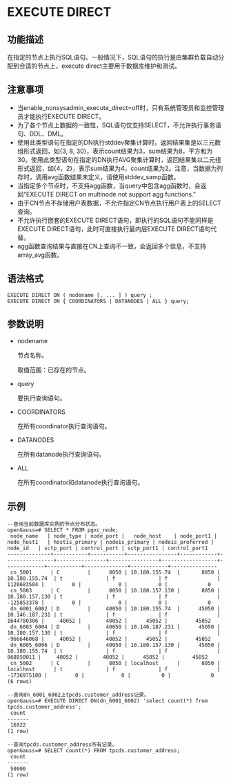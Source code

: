 # EXECUTE DIRECT

## 功能描述<a name="zh-cn_topic_0059779060_s1b14773726ac4469a14e509530a7a957"></a>

在指定的节点上执行SQL语句。一般情况下，SQL语句的执行是由集群负载自动分配到合适的节点上，execute direct主要用于数据库维护和测试。

## 注意事项<a name="zh-cn_topic_0059779060_s8aed237cc11e48bcb20d63f3ed081327"></a>

-   当enable\_nonsysadmin\_execute\_direct=off时，只有系统管理员和监控管理员才能执行EXECUTE DIRECT。
-   为了各个节点上数据的一致性，SQL语句仅支持SELECT，不允许执行事务语句、DDL、DML。
-   使用此类型语句在指定的DN执行stddev聚集计算时，返回结果集是以三元数组形式返回，如\{3, 8, 30\}，表示count结果为3，sum结果为8，平方和为30。使用此类型语句在指定的DN执行AVG聚集计算时，返回结果集以二元组形式返回，如\{4，2\}，表示sum结果为4，count结果为2。注意，当数据为列存时，调用avg函数结果未定义，请使用stddev\_samp函数。
-   当指定多个节点时，不支持agg函数，当query中包含agg函数时，会返回“EXECUTE DIRECT on multinode not support agg functions.”
-   由于CN节点不存储用户表数据，不允许指定CN节点执行用户表上的SELECT查询。
-   不允许执行嵌套的EXECUTE DIRECT语句，即执行的SQL语句不能同样是EXECUTE DIRECT语句，此时可直接执行最内层EXECUTE DIRECT语句代替。
-   agg函数查询结果与直接在CN上查询不一致，会返回多个信息，不支持array\_avg函数。

## 语法格式<a name="zh-cn_topic_0059779060_s24ab1cb591b54a43af5fe6d87cc067a1"></a>

```
EXECUTE DIRECT ON ( nodename [, ... ] ) query ;
EXECUTE DIRECT ON { COORDINATORS | DATANODES | ALL } query;
```

## 参数说明<a name="zh-cn_topic_0059779060_s5c57cb1e5e8740dcb15254b0ee05e666"></a>

-   nodename

    节点名称。

    取值范围：已存在的节点。

-   query

    要执行查询语句。

-   COORDINATORS

    在所有coordinator执行查询语句。

-   DATANODES

    在所有datanode执行查询语句。

-   ALL

    在所有coordinator和datanode执行查询语句。


## 示例<a name="zh-cn_topic_0059779060_s11a931f26ab344c1aab49ebd522ee0ad"></a>

```
--查询当前数据库实例的节点分布状态。
openGauss=# SELECT * FROM pgxc_node;
 node_name   | node_type | node_port |   node_host    | node_port1 |   node_host1   | hostis_primary | nodeis_primary | nodeis_preferred |   node_id   | sctp_port | control_port | sctp_port1 | control_port1 
--------------+-----------+-----------+----------------+------------+----------------+----------------+----------------+------------------+-------------+-----------+--------------+------------+---------------
 cn_5001      | C         |      8050 | 10.180.155.74  |       8050 | 10.180.155.74  | t              | f              | f                |  1120683504 |         0 |            0 |          0 |             0
 cn_5003      | C         |      8050 | 10.180.157.130 |       8050 | 10.180.157.130 | t              | f              | f                |  -125853378 |         0 |            0 |          0 |             0
 dn_6001_6002 | D         |     40050 | 10.180.155.74  |      45050 | 10.146.187.231 | t              | f              | f                |  1644780306 |     40052 |        40052 |      45052 |         45052
 dn_6003_6004 | D         |     40050 | 10.146.187.231 |      45050 | 10.180.157.130 | t              | f              | f                |  -966646068 |     40052 |        40052 |      45052 |         45052
 dn_6005_6006 | D         |     40050 | 10.180.157.130 |      45050 | 10.180.155.74  | t              | f              | f                |   868850011 |     40052 |        40052 |      45052 |         45052
 cn_5002      | C         |      8050 | localhost      |       8050 | localhost      | t              | f              | f                | -1736975100 |         0 |            0 |          0 |             0
(6 rows)

--查询dn_6001_6002上tpcds.customer_address记录。
openGauss=# EXECUTE DIRECT ON(dn_6001_6002) 'select count(*) from tpcds.customer_address';
 count 
-------
 16922
(1 row)

--查询tpcds.customer_address所有记录。
openGauss=# SELECT count(*) FROM tpcds.customer_address;
 count 
-------
 50000
(1 row)
```

